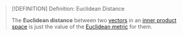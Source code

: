 >[!DEFINITION] Definition: Euclidean Distance
>
>The **Euclidean distance** between two [vectors](../Vector.md) in an [inner product space](Inner%20Product%20Space.md) is just the value of the [Euclidean metric](../../../../Analysis/Real%20Analysis/The%20Topology%20of%20Euclidean%20Space.md) for them.
>